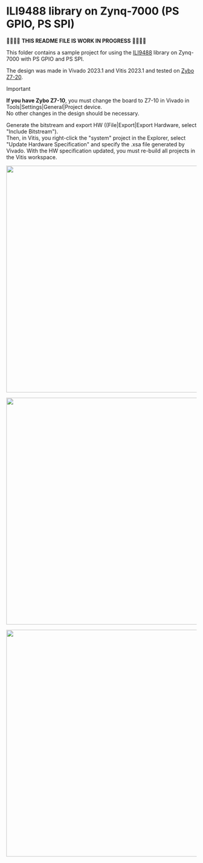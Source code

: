 # ILI9488 library on Zynq-7000 (PS GPIO, PS SPI)

:construction::construction::construction::construction: **THIS README FILE IS WORK IN PROGRESS** :construction::construction::construction::construction:

This folder contains a sample project for using the [ILI9488](https://github.com/viktor-nikolov/ILI9488-Xilinx) library on Zynq-7000 with PS GPIO and PS SPI.

The design was made in Vivado 2023.1 and Vitis 2023.1 and tested on [Zybo Z7-20](https://digilent.com/shop/zybo-z7-zynq-7000-arm-fpga-soc-development-board/).

> [!IMPORTANT]
> **If you have Zybo Z7-10**, you must change the board to Z7-10 in Vivado in Tools|Settings|General|Project device.  
> No other changes in the design should be necessary.
>
> Generate the bitstream and export HW ((File|Export|Export Hardware, select "Include Bitstream").  
> Then, in Vitis, you right-click the "system" project in the Explorer, select "Update Hardware Specification" and specify the .xsa file generated by Vivado. With the HW specification updated, you must re-build all projects in the Vitis workspace.


[<img src="https://github.com/viktor-nikolov/ILI9488-Xilinx/blob/main/pictures/Zynq_PS-GPIO_PS-SPI_diagram.png?raw=true" title="" alt="" width="600">](https://github.com/viktor-nikolov/ILI9488-Xilinx/blob/main/pictures/Zynq_PS-GPIO_PS-SPI_diagram.png)

[<img src="https://github.com/viktor-nikolov/ILI9488-Xilinx/blob/main/pictures/ZyboZ7_connection_schematics.png?raw=true" title="" alt="" width="600">](https://github.com/viktor-nikolov/ILI9488-Xilinx/blob/main/pictures/ZyboZ7_connection_schematics.png)

[<img src="https://github.com/viktor-nikolov/ILI9488-Xilinx/blob/main/pictures/ILI9488_with_Zybo_Z7.jpg?raw=true" title="" alt="" width="600">](https://github.com/viktor-nikolov/ILI9488-Xilinx/blob/main/pictures/ILI9488_with_Zybo_Z7.jpg)

